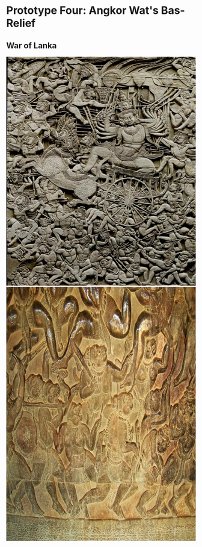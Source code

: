 # Prototype Four: Angkor Wat's Bas-Relief 

## War of Lanka
<img src="images/battleOfLanka.jpeg">
<img src="images/monkeyarmy.jpeg" width="900" height="675">

